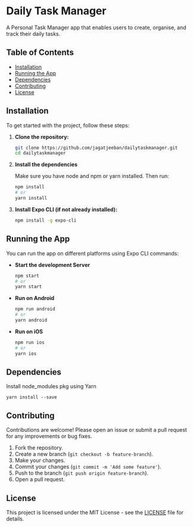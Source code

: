 # Daily Task Manager

A Personal Task Manager app that enables users to create, organise, and track their daily tasks.

## Table of Contents

- [Installation](#installation)
- [Running the App](#running-the-app)
- [Dependencies](#dependencies)
- [Contributing](#contributing)
- [License](#license)

## Installation

To get started with the project, follow these steps:

1. **Clone the repository:**

   ```sh
   git clone https://github.com/jagatjeeban/dailytaskmanager.git
   cd dailytaskmanager
2. **Install the dependencies**
   
   Make sure you have node and npm or yarn installed. Then run:
   ```sh
   npm install
   # or
   yarn install
3. **Install Expo CLI (if not already installed):**

   ```sh
   npm install -g expo-cli

## Running the App

You can run the app on different platforms using Expo CLI commands:

* **Start the development Server**

  ```sh
  npm start
  # or
  yarn start

* **Run on Android**

  ```sh
  npm run android
  # or
  yarn android

* **Run on iOS**

  ```sh
  npm run ios
  # or
  yarn ios

## Dependencies

Install node_modules pkg using Yarn

    yarn install --save

## Contributing

Contributions are welcome! Please open an issue or submit a pull request for any improvements or bug fixes.

1. Fork the repository.
2. Create a new branch (`git checkout -b feature-branch`).
3. Make your changes.
4. Commit your changes (`git commit -m 'Add some feature'`).
5. Push to the branch (`git push origin feature-branch`).
6. Open a pull request.

## License

This project is licensed under the MIT License - see the [LICENSE](https://choosealicense.com/licenses/mit/) file for details.
